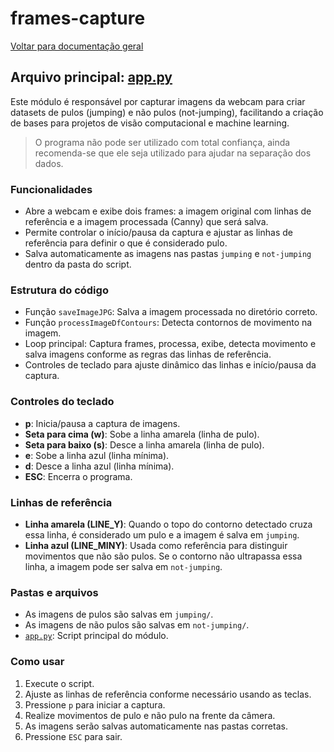# frames-capture

[Voltar para documentação geral](./README.md)

## Arquivo principal: [app.py](../frames-capture/app.py)

Este módulo é responsável por capturar imagens da webcam para criar datasets de pulos (jumping) e não pulos (not-jumping), facilitando a criação de bases para projetos de visão computacional e machine learning. 
> O programa não pode ser utilizado com total confiança, ainda recomenda-se que ele seja utilizado para ajudar na separação dos dados.

### Funcionalidades
- Abre a webcam e exibe dois frames: a imagem original com linhas de referência e a imagem processada (Canny) que será salva.
- Permite controlar o início/pausa da captura e ajustar as linhas de referência para definir o que é considerado pulo.
- Salva automaticamente as imagens nas pastas `jumping` e `not-jumping` dentro da pasta do script.

### Estrutura do código
- Função `saveImageJPG`: Salva a imagem processada no diretório correto.
- Função `processImageDfContours`: Detecta contornos de movimento na imagem.
- Loop principal: Captura frames, processa, exibe, detecta movimento e salva imagens conforme as regras das linhas de referência.
- Controles de teclado para ajuste dinâmico das linhas e início/pausa da captura.

### Controles do teclado
- **p**: Inicia/pausa a captura de imagens.
- **Seta para cima (w)**: Sobe a linha amarela (linha de pulo).
- **Seta para baixo (s)**: Desce a linha amarela (linha de pulo).
- **e**: Sobe a linha azul (linha mínima).
- **d**: Desce a linha azul (linha mínima).
- **ESC**: Encerra o programa.

### Linhas de referência
- **Linha amarela (LINE_Y)**: Quando o topo do contorno detectado cruza essa linha, é considerado um pulo e a imagem é salva em `jumping`.
- **Linha azul (LINE_MINY)**: Usada como referência para distinguir movimentos que não são pulos. Se o contorno não ultrapassa essa linha, a imagem pode ser salva em `not-jumping`.

### Pastas e arquivos
- As imagens de pulos são salvas em `jumping/`.
- As imagens de não pulos são salvas em `not-jumping/`.
- [`app.py`](../frames-capture/app.py): Script principal do módulo.

### Como usar
1. Execute o script.
2. Ajuste as linhas de referência conforme necessário usando as teclas.
3. Pressione `p` para iniciar a captura.
4. Realize movimentos de pulo e não pulo na frente da câmera.
5. As imagens serão salvas automaticamente nas pastas corretas.
6. Pressione `ESC` para sair.